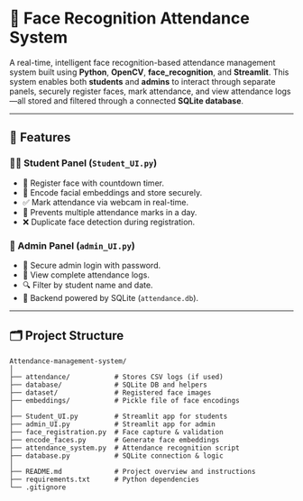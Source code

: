 # 📸 Face Recognition Attendance System

A real-time, intelligent face recognition-based attendance management system built using **Python**, **OpenCV**, **face_recognition**, and **Streamlit**. This system enables both **students** and **admins** to interact through separate panels, securely register faces, mark attendance, and view attendance logs—all stored and filtered through a connected **SQLite database**.

---

## 🚀 Features

### 👨‍🎓 Student Panel (`Student_UI.py`)
- 📸 Register face with countdown timer.
- 🧠 Encode facial embeddings and store securely.
- ✅ Mark attendance via webcam in real-time.
- 🔁 Prevents multiple attendance marks in a day.
- ❌ Duplicate face detection during registration.

### 🔐 Admin Panel (`admin_UI.py`)
- 🔑 Secure admin login with password.
- 📄 View complete attendance logs.
- 🔍 Filter by student name and date.
- 🧠 Backend powered by SQLite (`attendance.db`).

---

## 🗂️ Project Structure

```plaintext
Attendance-management-system/
│
├── attendance/           # Stores CSV logs (if used)
├── database/             # SQLite DB and helpers
├── dataset/              # Registered face images
├── embeddings/           # Pickle file of face encodings
│
├── Student_UI.py         # Streamlit app for students
├── admin_UI.py           # Streamlit app for admin
├── face_registration.py  # Face capture & validation
├── encode_faces.py       # Generate face embeddings
├── attendance_system.py  # Attendance recognition script
├── database.py           # SQLite connection & logic
│
├── README.md             # Project overview and instructions
├── requirements.txt      # Python dependencies
└── .gitignore
